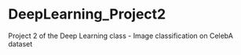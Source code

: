 # DeepLearning_Project2
Project 2 of the Deep Learning class - Image classification on CelebA dataset

